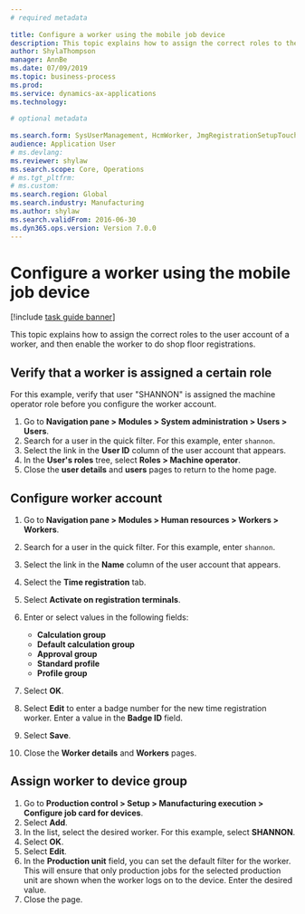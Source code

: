 ```yaml
--- 
# required metadata 
 
title: Configure a worker using the mobile job device
description: This topic explains how to assign the correct roles to the user account of a worker, and then enable the worker to do shop floor registrations. 
author: ShylaThompson
manager: AnnBe 
ms.date: 07/09/2019
ms.topic: business-process 
ms.prod:  
ms.service: dynamics-ax-applications 
ms.technology:  
 
# optional metadata 
 
ms.search.form: SysUserManagement, HcmWorker, JmgRegistrationSetupTouch, JmgRegistrationSetupAssignUsers   
audience: Application User 
# ms.devlang:  
ms.reviewer: shylaw
ms.search.scope: Core, Operations 
# ms.tgt_pltfrm:  
# ms.custom:  
ms.search.region: Global
ms.search.industry: Manufacturing
ms.author: shylaw
ms.search.validFrom: 2016-06-30 
ms.dyn365.ops.version: Version 7.0.0 
---
```

# Configure a worker using the mobile job device

[!include [task guide banner](../../includes/task-guide-banner.md)]

This topic explains how to assign the correct roles to the user account of a worker, and then enable the worker to do shop floor registrations.

## Verify that a worker is assigned a certain role

For this example, verify that user "SHANNON" is assigned the machine operator role before you configure the worker account.

1. Go to **Navigation pane > Modules > System administration > Users > Users**.
2. Search for a user in the quick filter. For this example, enter `shannon`.
3. Select the link in the **User ID** column of the user account that appears.
4. In the **User's roles** tree, select **Roles > Machine operator**.
5. Close the **user details** and **users** pages to return to the home page.

## Configure worker account
1. Go to **Navigation pane > Modules > Human resources > Workers > Workers**.
2. Search for a user in the quick filter. For this example, enter `shannon`.
3. Select the link in the **Name** column of the user account that appears.
4. Select the **Time registration** tab.
5. Select **Activate on registration terminals**.
6. Enter or select values in the following fields:  

    - **Calculation group**  
    - **Default calculation group**  
    - **Approval group**  
    - **Standard profile**  
    - **Profile group**  

7. Select **OK**.
8. Select **Edit** to enter a badge number for the new time registration worker. Enter a value in the **Badge ID** field.
9. Select **Save**.
10. Close the **Worker details** and **Workers** pages.

## Assign worker to device group
1. Go to **Production control > Setup > Manufacturing execution > Configure job card for devices**.
2. Select **Add**.
3. In the list, select the desired worker. For this example, select **SHANNON**.
4. Select **OK**.
5. Select **Edit**.
6. In the **Production unit** field, you can set the default filter for the worker. This will ensure that only production jobs for the selected production unit are shown when the worker logs on to the device. Enter the desired value.
7. Close the page.


